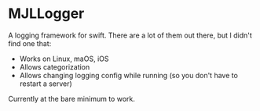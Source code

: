 # MJLLogger

A logging framework for swift. There are a lot of them out there, but I didn't find one that:

* Works on Linux, maOS, iOS
* Allows categorization
* Allows changing logging config while running (so you don't have to restart a server)

Currently at the bare minimum to work. 


